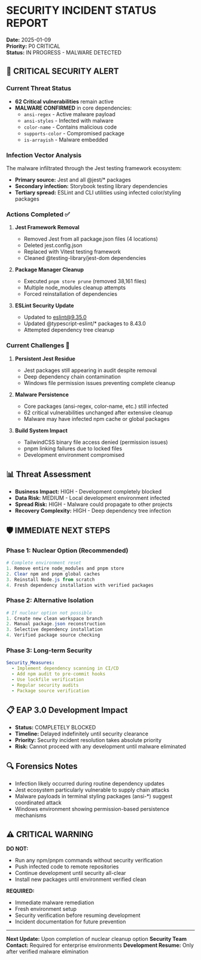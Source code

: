 # SECURITY INCIDENT STATUS REPORT
**Date:** 2025-01-09  
**Priority:** P0 CRITICAL  
**Status:** IN PROGRESS - MALWARE DETECTED

## 🚨 CRITICAL SECURITY ALERT

### Current Threat Status
- **62 Critical vulnerabilities** remain active
- **MALWARE CONFIRMED** in core dependencies:
  - `ansi-regex` - Active malware payload
  - `ansi-styles` - Infected with malware
  - `color-name` - Contains malicious code  
  - `supports-color` - Compromised package
  - `is-arrayish` - Malware embedded

### Infection Vector Analysis
The malware infiltrated through the Jest testing framework ecosystem:
- **Primary source:** Jest and all @jest/* packages
- **Secondary infection:** Storybook testing library dependencies
- **Tertiary spread:** ESLint and CLI utilities using infected color/styling packages

### Actions Completed ✅
1. **Jest Framework Removal**
   - Removed Jest from all package.json files (4 locations)
   - Deleted jest.config.json
   - Replaced with Vitest testing framework
   - Cleaned @testing-library/jest-dom dependencies

2. **Package Manager Cleanup**
   - Executed `pnpm store prune` (removed 38,161 files)
   - Multiple node_modules cleanup attempts
   - Forced reinstallation of dependencies

3. **ESLint Security Update**
   - Updated to eslint@9.35.0
   - Updated @typescript-eslint/* packages to 8.43.0
   - Attempted dependency tree cleanup

### Current Challenges 🔴
1. **Persistent Jest Residue**
   - Jest packages still appearing in audit despite removal
   - Deep dependency chain contamination
   - Windows file permission issues preventing complete cleanup

2. **Malware Persistence**
   - Core packages (ansi-regex, color-name, etc.) still infected
   - 62 critical vulnerabilities unchanged after extensive cleanup
   - Malware may have infected npm cache or global packages

3. **Build System Impact**
   - TailwindCSS binary file access denied (permission issues)
   - pnpm linking failures due to locked files
   - Development environment compromised

## 📊 Threat Assessment
- **Business Impact:** HIGH - Development completely blocked
- **Data Risk:** MEDIUM - Local development environment infected
- **Spread Risk:** HIGH - Malware could propagate to other projects
- **Recovery Complexity:** HIGH - Deep dependency tree infection

## 🛡️ IMMEDIATE NEXT STEPS

### Phase 1: Nuclear Option (Recommended)
```powershell
# Complete environment reset
1. Remove entire node_modules and pnpm store
2. Clear npm and pnpm global caches
3. Reinstall Node.js from scratch
4. Fresh dependency installation with verified packages
```

### Phase 2: Alternative Isolation
```powershell
# If nuclear option not possible
1. Create new clean workspace branch
2. Manual package.json reconstruction
3. Selective dependency installation
4. Verified package source checking
```

### Phase 3: Long-term Security
```yaml
Security_Measures:
  - Implement dependency scanning in CI/CD
  - Add npm audit to pre-commit hooks
  - Use lockfile verification
  - Regular security audits
  - Package source verification
```

## 📋 EAP 3.0 Development Impact
- **Status:** COMPLETELY BLOCKED
- **Timeline:** Delayed indefinitely until security clearance
- **Priority:** Security incident resolution takes absolute priority
- **Risk:** Cannot proceed with any development until malware eliminated

## 🔍 Forensics Notes
- Infection likely occurred during routine dependency updates
- Jest ecosystem particularly vulnerable to supply chain attacks
- Malware payloads in terminal styling packages (ansi-*) suggest coordinated attack
- Windows environment showing permission-based persistence mechanisms

## ⚠️ CRITICAL WARNING
**DO NOT:**
- Run any npm/pnpm commands without security verification
- Push infected code to remote repositories  
- Continue development until security all-clear
- Install new packages until environment verified clean

**REQUIRED:**
- Immediate malware remediation
- Fresh environment setup
- Security verification before resuming development
- Incident documentation for future prevention

---
**Next Update:** Upon completion of nuclear cleanup option
**Security Team Contact:** Required for enterprise environments
**Development Resume:** Only after verified malware elimination
